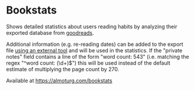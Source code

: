 # Bookstats

Shows detailed statistics about users reading habits by analyzing their exported database from [goodreads](https://goodreads.com).

Additional information (e.g. re-reading dates) can be added to the export file [using an external tool](https://github.com/PaulKlinger/Enhance-GoodReads-Export) and will be used in the statistics.
If the "private notes" field contains a line of the form "word count: 543" (i.e. matching the regex "^word count: (\d+)$") this will be used instead of the default estimate of multiplying the page count by 270.

Available at https://almoturg.com/bookstats